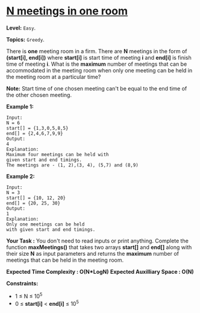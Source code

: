 # [N meetings in one room](https://practice.geeksforgeeks.org/problems/n-meetings-in-one-room-1587115620/1#)

**Level:** `Easy`.

**Topics:** `Greedy`.

There is **one** meeting room in a firm. There are **N** meetings in the form of **(start[i], end[i])** where **start[i]** is start time of meeting **i** and **end[i]** is finish time of meeting **i**.
What is the **maximum** number of meetings that can be accommodated in the meeting room when only one meeting can be held in the meeting room at a particular time?

**Note:** Start time of one chosen meeting can't be equal to the end time of the other chosen meeting.

**Example 1:**

```
Input:
N = 6
start[] = {1,3,0,5,8,5}
end[] = {2,4,6,7,9,9}
Output:
4
Explanation:
Maximum four meetings can be held with
given start and end timings.
The meetings are - (1, 2),(3, 4), (5,7) and (8,9)
```

**Example 2:**

```
Input:
N = 3
start[] = {10, 12, 20}
end[] = {20, 25, 30}
Output:
1
Explanation:
Only one meetings can be held
with given start and end timings.
```

**Your Task :**
You don't need to read inputs or print anything. Complete the function **maxMeetings()** that takes two arrays **start[]** and **end[]** along with their size **N** as input parameters and returns the **maximum** number of meetings that can be held in the meeting room.

**Expected Time Complexity : O(N\*LogN)**
**Expected Auxilliary Space : O(N)**

**Constraints:**

-   1 ≤ N ≤ 10<sup>5</sup>
-   0 ≤ **start[i]** < **end[i]** ≤ 10<sup>5</sup>
